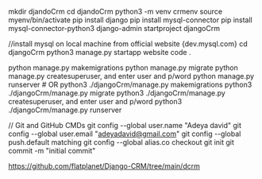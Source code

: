 mkdir djandoCrm
cd djandoCrm
python3 -m venv crmenv
source myenv/bin/activate 
pip install django
pip install mysql-connector
pip install mysql-connector-python3
django-admin startproject djangoCrm

//install mysql on local machine from official website {dev.mysql.com}
cd djangoCrm
python3 manage.py startapp website
code .

 python manage.py makemigrations
 python manage.py migrate
 python manage.py createsuperuser, and enter user and p/word
 python manage.py runserver
       # OR
 python3 ./djangoCrm/manage.py makemigrations
 python3 ./djangoCrm/manage.py migrate
 python3 ./djangoCrm/manage.py createsuperuser, and enter user and p/word
 python3 ./djangoCrm/manage.py runserver

// Git and GitHub CMDs
git config --global user.name "Adeya david"
git config --global user.email "adeyadavid@gmail.com"
git config --global push.default matching
git config --global alias.co checkout
git init
git commit -m "initial commit"








https://github.com/flatplanet/Django-CRM/tree/main/dcrm
